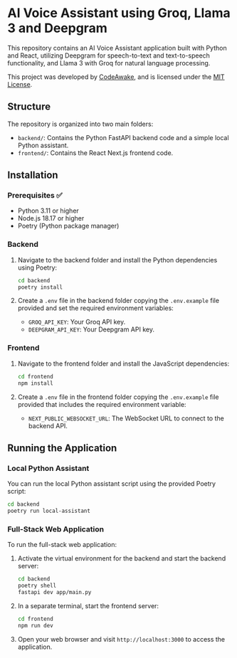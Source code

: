 # AI Voice Assistant using Groq, Llama 3 and Deepgram

This repository contains an AI Voice Assistant application built with Python and React, utilizing Deepgram for speech-to-text and text-to-speech functionality, and Llama 3 with Groq for natural language processing.



This project was developed by [CodeAwake](https://codeawake.com), and is licensed under the [MIT License](LICENSE).

## Structure

The repository is organized into two main folders:

- `backend/`: Contains the Python FastAPI backend code and a simple local Python assistant.
- `frontend/`: Contains the React Next.js frontend code.

## Installation

### Prerequisites ✅

- Python 3.11 or higher
- Node.js 18.17 or higher
- Poetry (Python package manager)

### Backend

1. Navigate to the backend folder and install the Python dependencies using Poetry:

    ```bash
    cd backend
    poetry install
    ```

2. Create a `.env` file in the backend folder copying the `.env.example` file provided and set the required environment variables:
    - `GROQ_API_KEY`: Your Groq API key.
    - `DEEPGRAM_API_KEY`: Your Deepgram API key.

### Frontend

1. Navigate to the frontend folder and install the JavaScript dependencies:

    ```bash
    cd frontend
    npm install
    ```

2. Create a `.env` file in the frontend folder copying the `.env.example` file provided that includes the required environment variable:
    - `NEXT_PUBLIC_WEBSOCKET_URL`: The WebSocket URL to connect to the backend API.


## Running the Application

### Local Python Assistant

You can run the local Python assistant script using the provided Poetry script:

```bash
cd backend
poetry run local-assistant
```

### Full-Stack Web Application

To run the full-stack web application:

1. Activate the virtual environment for the backend and start the backend server:

    ```bash
    cd backend
    poetry shell
    fastapi dev app/main.py
    ```

2. In a separate terminal, start the frontend server:

    ```bash
    cd frontend
    npm run dev
    ```

3. Open your web browser and visit `http://localhost:3000` to access the application.